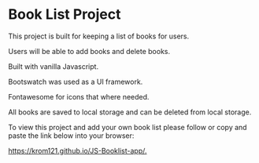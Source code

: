 # Book List Project

This project is built for keeping a list of books for users.

Users will be able to add books and delete books.

Built with vanilla Javascript.

Bootswatch was used as a UI framework.

Fontawesome for icons that where needed.

All books are saved to local storage and can be deleted from local storage.

To view this project and add your own book list please follow or copy and paste the link below into your browser:

<https://krom121.github.io/JS-Booklist-app/.>
